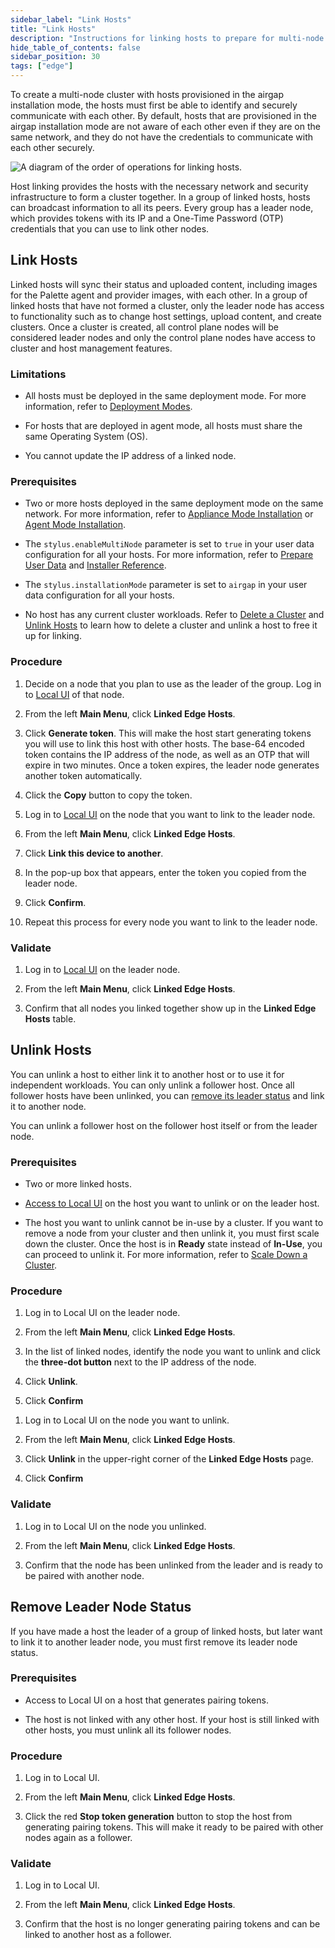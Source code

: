 ```yaml
---
sidebar_label: "Link Hosts"
title: "Link Hosts"
description: "Instructions for linking hosts to prepare for multi-node cluster creation."
hide_table_of_contents: false
sidebar_position: 30
tags: ["edge"]
---
```


To create a multi-node cluster with hosts provisioned in the airgap installation mode, the hosts must first be able to
identify and securely communicate with each other. By default, hosts that are provisioned in the airgap installation
mode are not aware of each other even if they are on the same network, and they do not have the credentials to
communicate with each other securely.

![A diagram of the order of operations for linking hosts.](/clusters_edge_localui_cluster-mgmt_link-hosts.webp)

Host linking provides the hosts with the necessary network and security infrastructure to form a cluster together. In a
group of linked hosts, hosts can broadcast information to all its peers. Every group has a leader node, which provides
tokens with its IP and a One-Time Password (OTP) credentials that you can use to link other nodes.

## Link Hosts

Linked hosts will sync their status and uploaded content, including images for the Palette agent and provider images,
with each other. In a group of linked hosts that have not formed a cluster, only the leader node has access to
functionality such as to change host settings, upload content, and create clusters. Once a cluster is created, all
control plane nodes will be considered leader nodes and only the control plane nodes have access to cluster and host
management features.

### Limitations

- All hosts must be deployed in the same deployment mode. For more information, refer to
  [Deployment Modes](../../../../deployment-modes/deployment-modes.md).

- For hosts that are deployed in agent mode, all hosts must share the same Operating System (OS).

- You cannot update the IP address of a linked node.

### Prerequisites

- Two or more hosts deployed in the same deployment mode on the same network. For more information, refer to
  [Appliance Mode Installation](../../site-deployment/stage.md) or
  [Agent Mode Installation](../../../../deployment-modes/agent-mode/install-agent-host.md).

- The `stylus.enableMultiNode` parameter is set to `true` in your user data configuration for all your hosts. For more
  information, refer to [Prepare User Data](../../edgeforge-workflow/prepare-user-data.md) and
  [Installer Reference](../../edge-configuration/installer-reference.md).

- The `stylus.installationMode` parameter is set to `airgap` in your user data configuration for all your hosts.

- No host has any current cluster workloads. Refer to [Delete a Cluster](./delete-cluster.md) and
  [Unlink Hosts](#unlink-hosts) to learn how to delete a cluster and unlink a host to free it up for linking.

### Procedure

1. Decide on a node that you plan to use as the leader of the group. Log in to
   [Local UI](../host-management/access-console.md) of that node.

2. From the left **Main Menu**, click **Linked Edge Hosts**.

3. Click **Generate token**. This will make the host start generating tokens you will use to link this host with other
   hosts. The base-64 encoded token contains the IP address of the node, as well as an OTP that will expire in two
   minutes. Once a token expires, the leader node generates another token automatically.

4. Click the **Copy** button to copy the token.

5. Log in to [Local UI](../host-management/access-console.md) on the node that you want to link to the leader node.

6. From the left **Main Menu**, click **Linked Edge Hosts**.

7. Click **Link this device to another**.

8. In the pop-up box that appears, enter the token you copied from the leader node.

9. Click **Confirm**.

10. Repeat this process for every node you want to link to the leader node.

### Validate

1. Log in to [Local UI](../host-management/access-console.md) on the leader node.

2. From the left **Main Menu**, click **Linked Edge Hosts**.

3. Confirm that all nodes you linked together show up in the **Linked Edge Hosts** table.

## Unlink Hosts

You can unlink a host to either link it to another host or to use it for independent workloads. You can only unlink a
follower host. Once all follower hosts have been unlinked, you can
[remove its leader status](#remove-leader-node-status) and link it to another node.

You can unlink a follower host on the follower host itself or from the leader node.

### Prerequisites

- Two or more linked hosts.

- [Access to Local UI](../host-management/access-console.md) on the host you want to unlink or on the leader host.

- The host you want to unlink cannot be in-use by a cluster. If you want to remove a node from your cluster and then
  unlink it, you must first scale down the cluster. Once the host is in **Ready** state instead of **In-Use**, you can
  proceed to unlink it. For more information, refer to [Scale Down a Cluster](./scale-cluster.md#scale-down-a-cluster).

### Procedure

<Tabs>

<TabItem value="From Leader Node">

1. Log in to Local UI on the leader node.

2. From the left **Main Menu**, click **Linked Edge Hosts**.

3. In the list of linked nodes, identify the node you want to unlink and click the **three-dot button** next to the IP
   address of the node.

4. Click **Unlink**.

5. Click **Confirm**

</TabItem>

<TabItem value="On Follower Node">

1. Log in to Local UI on the node you want to unlink.

2. From the left **Main Menu**, click **Linked Edge Hosts**.

3. Click **Unlink** in the upper-right corner of the **Linked Edge Hosts** page.

4. Click **Confirm**

</TabItem>

</Tabs>

### Validate

1. Log in to Local UI on the node you unlinked.

2. From the left **Main Menu**, click **Linked Edge Hosts**.

3. Confirm that the node has been unlinked from the leader and is ready to be paired with another node.

## Remove Leader Node Status

If you have made a host the leader of a group of linked hosts, but later want to link it to another leader node, you
must first remove its leader node status.

### Prerequisites

- Access to Local UI on a host that generates pairing tokens.

- The host is not linked with any other host. If your host is still linked with other hosts, you must unlink all its
  follower nodes.

### Procedure

1. Log in to Local UI.

2. From the left **Main Menu**, click **Linked Edge Hosts**.

3. Click the red **Stop token generation** button to stop the host from generating pairing tokens. This will make it
   ready to be paired with other nodes again as a follower.

### Validate

1. Log in to Local UI.

2. From the left **Main Menu**, click **Linked Edge Hosts**.

3. Confirm that the host is no longer generating pairing tokens and can be linked to another host as a follower.
